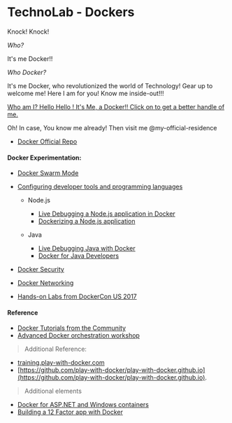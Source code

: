# TechnoLab - Dockers

Knock! Knock! 

*Who?*

It's me Docker!!

*Who Docker?*

It's me Docker, who revolutionized the world of Technology! Gear up to welcome me! Here I am for you! Know me inside-out!!!

 [Who am I? Hello Hello ! It's Me, a Docker!! Click on to get a better handle of me.](beginner/readme.md)

Oh! In case, You know me already! Then visit me @my-official-residence

* [Docker Official Repo](https://docker.com) 

#### Docker Experimentation:

* [Docker Swarm Mode](swarm-mode/README.md)
* [Configuring developer tools and programming languages](developer-tools/README.md)
  * Node.js
    * [Live Debugging a Node.js application in Docker](developer-tools/nodejs-debugging)
    * [Dockerizing a Node.js application](developer-tools/nodejs/porting/)
  
  * Java
    * [Live Debugging Java with Docker](developer-tools/java-debugging)
    * [Docker for Java Developers](developer-tools/java/)

* [Docker Security](security/README.md)
* [Docker Networking](networking/)
* [Hands-on Labs from DockerCon US 2017](dockercon-us-2017/)





#### Reference

* [Docker Tutorials from the Community](https://github.com/docker/community/blob/master/curated-content.md) 
* [Advanced Docker orchestration workshop](https://github.com/docker/labs/tree/master/Docker-Orchestration) 

> Additional Reference: 
- [training.play-with-docker.com](https://training.play-with-docker.com) 
- [https://github.com/play-with-docker/play-with-docker.github.io](https://github.com/play-with-docker/play-with-docker.github.io).


>  Additional elements
* [Docker for ASP.NET and Windows containers](windows/readme.md)
* [Building a 12 Factor app with Docker](12factor/README.md)

